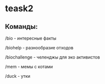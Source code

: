 # teask2
## Команды:
/bio - интересные факты

/biohelp - разнообразие отходов

/biochallenge - челенджы для эко активистов

/mem - мемы с котами

/duck - утки
